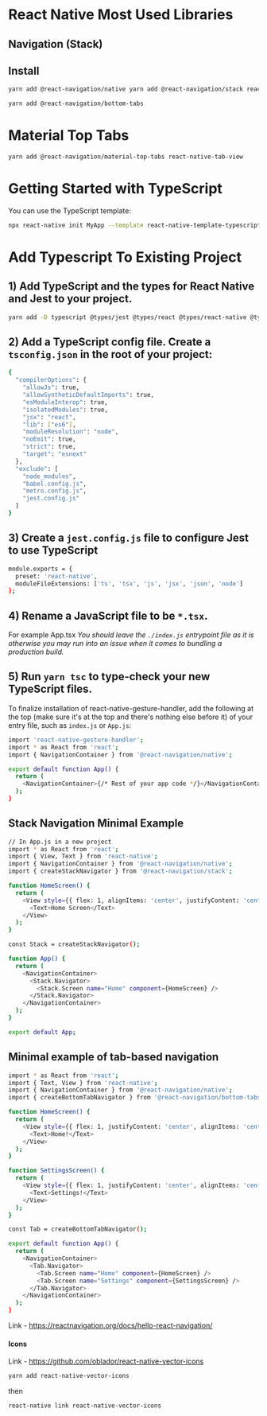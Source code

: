 # React Native Most Used Libraries 
## Navigation (Stack)
## Install
```bash
yarn add @react-navigation/native yarn add @react-navigation/stack react-native-reanimated react-native-gesture-handler react-native-screens react-native-safe-area-context @react-native-community/masked-view
```

```bash
yarn add @react-navigation/bottom-tabs
```

# Material Top Tabs 
```bash
yarn add @react-navigation/material-top-tabs react-native-tab-view
```

# Getting Started with TypeScript

You can use the TypeScript template:

```bash
npx react-native init MyApp --template react-native-template-typescript
```

# Add Typescript To Existing Project 
## 1) Add TypeScript and the types for React Native and Jest to your project.
```bash
yarn add -D typescript @types/jest @types/react @types/react-native @types/react-test-renderer
```

## 2) Add a TypeScript config file. Create a `tsconfig.json` in the root of your project:
```bash
{
  "compilerOptions": {
    "allowJs": true,
    "allowSyntheticDefaultImports": true,
    "esModuleInterop": true,
    "isolatedModules": true,
    "jsx": "react",
    "lib": ["es6"],
    "moduleResolution": "node",
    "noEmit": true,
    "strict": true,
    "target": "esnext"
  },
  "exclude": [
    "node_modules",
    "babel.config.js",
    "metro.config.js",
    "jest.config.js"
  ]
}
```

## 3) Create a `jest.config.js` file to configure Jest to use TypeScript
```bash
module.exports = {
  preset: 'react-native',
  moduleFileExtensions: ['ts', 'tsx', 'js', 'jsx', 'json', 'node']
};
```

## 4) Rename a JavaScript file to be `*.tsx`.
For example App.tsx
*You should leave the `./index.js` entrypoint file as it is otherwise you may run into an issue when it comes to bundling a production build.*

## 5) Run `yarn tsc` to type-check your new TypeScript files.

To finalize installation of react-native-gesture-handler, add the following at the top (make sure it's at the top and there's nothing else before it) of your entry file, such as ```index.js``` or ```App.js```:

```bash 
import 'react-native-gesture-handler';
import * as React from 'react';
import { NavigationContainer } from '@react-navigation/native';

export default function App() {
  return (
    <NavigationContainer>{/* Rest of your app code */}</NavigationContainer>
  );
}

```

## Stack Navigation Minimal Example
```bash 
// In App.js in a new project
import * as React from 'react';
import { View, Text } from 'react-native';
import { NavigationContainer } from '@react-navigation/native';
import { createStackNavigator } from '@react-navigation/stack';

function HomeScreen() {
  return (
    <View style={{ flex: 1, alignItems: 'center', justifyContent: 'center' }}>
      <Text>Home Screen</Text>
    </View>
  );
}

const Stack = createStackNavigator();

function App() {
  return (
    <NavigationContainer>
      <Stack.Navigator>
        <Stack.Screen name="Home" component={HomeScreen} />
      </Stack.Navigator>
    </NavigationContainer>
  );
}

export default App;
```

## Minimal example of tab-based navigation

```bash
import * as React from 'react';
import { Text, View } from 'react-native';
import { NavigationContainer } from '@react-navigation/native';
import { createBottomTabNavigator } from '@react-navigation/bottom-tabs';

function HomeScreen() {
  return (
    <View style={{ flex: 1, justifyContent: 'center', alignItems: 'center' }}>
      <Text>Home!</Text>
    </View>
  );
}

function SettingsScreen() {
  return (
    <View style={{ flex: 1, justifyContent: 'center', alignItems: 'center' }}>
      <Text>Settings!</Text>
    </View>
  );
}

const Tab = createBottomTabNavigator();

export default function App() {
  return (
    <NavigationContainer>
      <Tab.Navigator>
        <Tab.Screen name="Home" component={HomeScreen} />
        <Tab.Screen name="Settings" component={SettingsScreen} />
      </Tab.Navigator>
    </NavigationContainer>
  );
}
```

Link - https://reactnavigation.org/docs/hello-react-navigation/

#### Icons

Link - https://github.com/oblador/react-native-vector-icons

```bash
yarn add react-native-vector-icons
```
then
```bash
react-native link react-native-vector-icons
```
